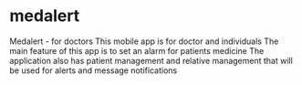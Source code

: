# medalert

Medalert - for doctors
This mobile app is for doctor and individuals
The main feature of this app is to set an alarm for patients medicine
The application also has patient management and relative management that will be used for alerts and message notifications
